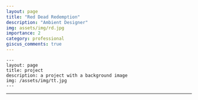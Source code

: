 ```yaml
---
layout: page
title: "Red Dead Redemption"
description: "Ambient Designer"
img: assets/img/rd.jpg
importance: 2
category: professional
giscus_comments: true
---
```



    ---
    layout: page
    title: project
    description: a project with a background image
    img: /assets/img/tt.jpg
    ---

---
